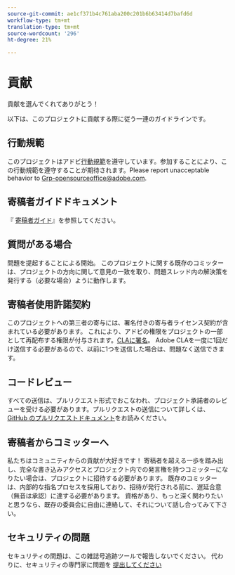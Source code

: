```yaml
---
source-git-commit: ae1cf371b4c761aba200c201b6b63414d7bafd6d
workflow-type: tm+mt
translation-type: tm+mt
source-wordcount: '296'
ht-degree: 21%

---
```

# 貢献

貢献を選んでくれてありがとう！

以下は、このプロジェクトに貢献する際に従う一連のガイドラインです。

## 行動規範

このプロジェクトはアドビ[行動規範](code-of-conduct.md)を遵守しています。参加することにより、この行動規範を遵守することが期待されます。Please report unacceptable behavior to
[Grp-opensourceoffice@adobe.com](mailto:Grp-opensourceoffice@adobe.com).

## 寄稿者ガイドドキュメント

『 [寄稿者ガイド](https://docs.adobe.com/content/help/en/contributor/contributor-guide/introduction.html)』を参照してください。

## 質問がある場合

問題を提起することによる開始。 このプロジェクトに関する既存のコミッターは、プロジェクトの方向に関して意見の一致を取り、問題スレッド内の解決策を発行する（必要な場合）ように動作します。

## 寄稿者使用許諾契約

このプロジェクトへの第三者の寄与には、署名付きの寄与者ライセンス契約が含まれている必要があります。 これにより、アドビの権限をプロジェクトの一部として再配布する権限が付与されます。[CLAに署名](http://opensource.adobe.com/cla.html)。 Adobe CLAを一度に1回だけ送信する必要があるので、以前に1つを送信した場合は、問題なく送信できます。

## コードレビュー

すべての送信は、プルリクエスト形式でおこなわれ、プロジェクト承諾者のレビューを受ける必要があります。プルリクエストの送信について詳しくは、[GitHub のプルリクエストドキュメント](https://help.github.com/ja/github/collaborating-with-issues-and-pull-requests/about-pull-requests)をお読みください。

<!--
Lastly, please follow the [pull request template](PULL_REQUEST_TEMPLATE.md) when
submitting a pull request!
-->

## 寄稿者からコミッターへ

私たちはコミュニティからの貢献が大好きです！ 寄稿者を超える一歩を踏み出し、完全な書き込みアクセスとプロジェクト内での発言権を持つコミッターになりたい場合は、プロジェクトに招待する必要があります。 既存のコミッターは、内部的な指名プロセスを採用しており、招待が発行される前に、遅延合意（無音は承認）に達する必要があります。 資格があり、もっと深く関わりたいと思うなら、既存の委員会に自由に連絡して、それについて話し合ってみて下さい。

## セキュリティの問題

セキュリティの問題は、この雑誌号追跡ツールで報告しないでください。 代わりに、セキュリティの専門家に問題を [提出してください](https://helpx.adobe.com/security/alertus.html)
